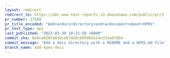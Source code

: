```yaml
---
layout: redirect
redirect_to: https://a8c-woo-test-reports.s3.amazonaws.com/public/pr/37509/api/index.html
pr_number: 37509
pr_title_encoded: "Add+a+docs+directory+and+a+document+about+HPOS"
pr_test_type: api
last_published: "2023-03-30 10:21:50 +0000"
commit_sha: 6a9ce0287a81bceb7426c6050b1e14cd32e07db4
commit_message: "Add a docs directory with a README and a HPOS.md file"
branch_name: add-hpos-docs
---
```

